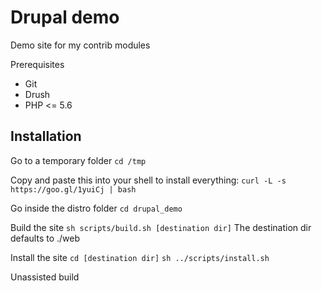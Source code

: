 # Drupal demo
Demo site for my contrib modules

Prerequisites

- Git
- Drush
- PHP <= 5.6

## Installation

Go to a temporary folder
`cd /tmp`

Copy and paste this into your shell to install everything:
`curl -L -s https://goo.gl/1yuiCj | bash`

Go inside the distro folder
`cd drupal_demo`

Build the site
`sh scripts/build.sh [destination dir]`
The destination dir defaults to ./web

Install the site
`cd [destination dir]`
`sh ../scripts/install.sh`

Unassisted build
